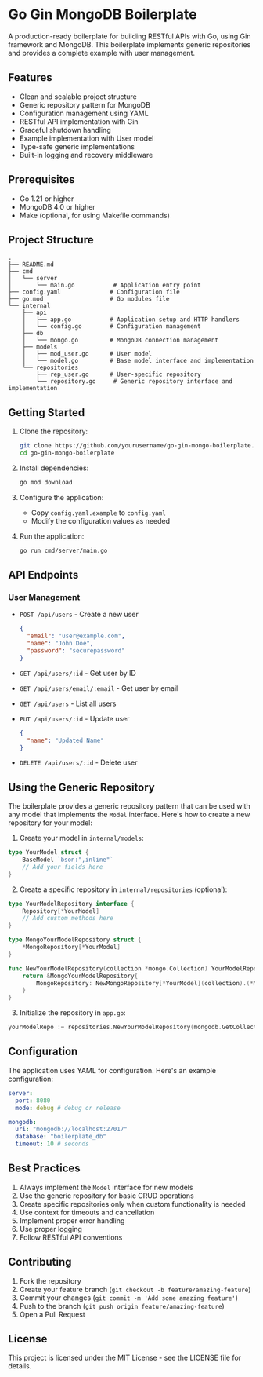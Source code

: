 # Go Gin MongoDB Boilerplate

A production-ready boilerplate for building RESTful APIs with Go, using Gin framework and MongoDB. This boilerplate implements generic repositories and provides a complete example with user management.

## Features

- Clean and scalable project structure
- Generic repository pattern for MongoDB
- Configuration management using YAML
- RESTful API implementation with Gin
- Graceful shutdown handling
- Example implementation with User model
- Type-safe generic implementations
- Built-in logging and recovery middleware

## Prerequisites

- Go 1.21 or higher
- MongoDB 4.0 or higher
- Make (optional, for using Makefile commands)

## Project Structure

```
.
├── README.md
├── cmd
│   └── server
│       └── main.go           # Application entry point
├── config.yaml              # Configuration file
├── go.mod                   # Go modules file
└── internal
    ├── api
    │   ├── app.go           # Application setup and HTTP handlers
    │   └── config.go        # Configuration management
    ├── db
    │   └── mongo.go         # MongoDB connection management
    ├── models
    │   ├── mod_user.go      # User model
    │   └── model.go         # Base model interface and implementation
    └── repositories
        ├── rep_user.go      # User-specific repository
        └── repository.go     # Generic repository interface and implementation
```

## Getting Started

1. Clone the repository:

   ```bash
   git clone https://github.com/yourusername/go-gin-mongo-boilerplate.git
   cd go-gin-mongo-boilerplate
   ```

2. Install dependencies:

   ```bash
   go mod download
   ```

3. Configure the application:

   - Copy `config.yaml.example` to `config.yaml`
   - Modify the configuration values as needed

4. Run the application:

   ```bash
   go run cmd/server/main.go
   ```

## API Endpoints

### User Management

- `POST /api/users` - Create a new user

  ```json
  {
    "email": "user@example.com",
    "name": "John Doe",
    "password": "securepassword"
  }
  ```

- `GET /api/users/:id` - Get user by ID
- `GET /api/users/email/:email` - Get user by email
- `GET /api/users` - List all users
- `PUT /api/users/:id` - Update user

  ```json
  {
    "name": "Updated Name"
  }
  ```

- `DELETE /api/users/:id` - Delete user

## Using the Generic Repository

The boilerplate provides a generic repository pattern that can be used with any model that implements the `Model` interface. Here's how to create a new repository for your model:

1. Create your model in `internal/models`:

```go
type YourModel struct {
    BaseModel `bson:",inline"`
    // Add your fields here
}
```

2. Create a specific repository in `internal/repositories` (optional):

```go
type YourModelRepository interface {
    Repository[*YourModel]
    // Add custom methods here
}

type MongoYourModelRepository struct {
    *MongoRepository[*YourModel]
}

func NewYourModelRepository(collection *mongo.Collection) YourModelRepository {
    return &MongoYourModelRepository{
        MongoRepository: NewMongoRepository[*YourModel](collection).(*MongoRepository[*YourModel]),
    }
}
```

3. Initialize the repository in `app.go`:

```go
yourModelRepo := repositories.NewYourModelRepository(mongodb.GetCollection("your_models"))
```

## Configuration

The application uses YAML for configuration. Here's an example configuration:

```yaml
server:
  port: 8080
  mode: debug # debug or release

mongodb:
  uri: "mongodb://localhost:27017"
  database: "boilerplate_db"
  timeout: 10 # seconds
```

## Best Practices

1. Always implement the `Model` interface for new models
2. Use the generic repository for basic CRUD operations
3. Create specific repositories only when custom functionality is needed
4. Use context for timeouts and cancellation
5. Implement proper error handling
6. Use proper logging
7. Follow RESTful API conventions

## Contributing

1. Fork the repository
2. Create your feature branch (`git checkout -b feature/amazing-feature`)
3. Commit your changes (`git commit -m 'Add some amazing feature'`)
4. Push to the branch (`git push origin feature/amazing-feature`)
5. Open a Pull Request

## License

This project is licensed under the MIT License - see the LICENSE file for details.
